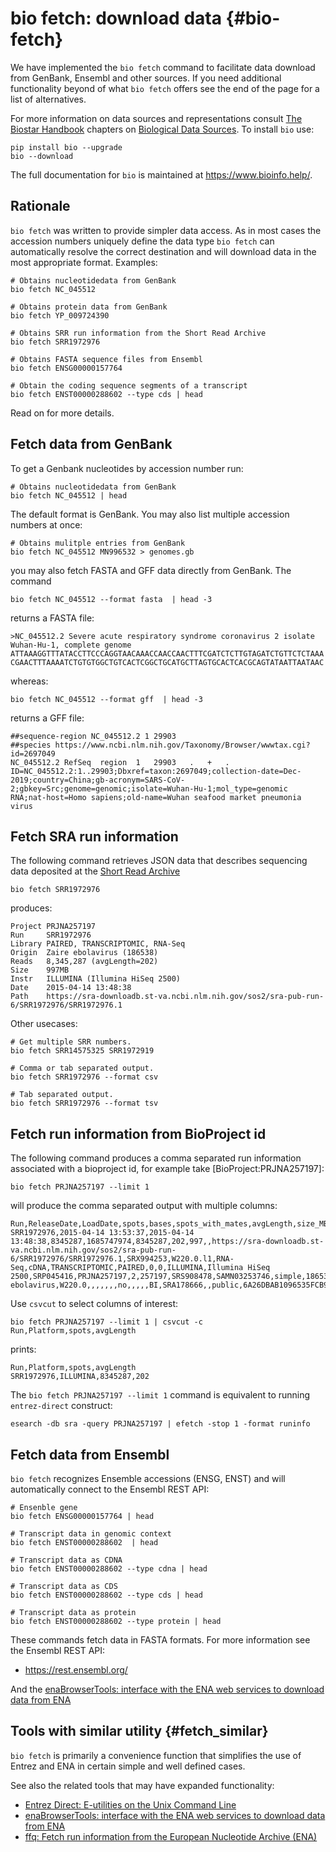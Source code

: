 # bio fetch: download data {#bio-fetch}

We have implemented the `bio fetch` command to facilitate data download from GenBank, Ensembl and other sources.  If you need additional functionality beyond of what `bio fetch` offers see the end of the page for a list of alternatives.

For more information on data sources and representations consult [The Biostar Handbook][book] chapters on [Biological Data Sources][datasource]. To install `bio` use:

[datasource]: https://www.biostarhandbook.com/biological-data-sources.html
[book]: https://www.biostarhandbook.com

    pip install bio --upgrade
    bio --download

The full documentation for `bio` is maintained at <https://www.bioinfo.help/>.

## Rationale

`bio fetch` was written to provide simpler data access. As in most cases the accession numbers uniquely define the data type `bio fetch` can automatically resolve the correct destination and will download data in the most appropriate format. Examples:

    # Obtains nucleotidedata from GenBank
    bio fetch NC_045512

    # Obtains protein data from GenBank
    bio fetch YP_009724390

    # Obtains SRR run information from the Short Read Archive
    bio fetch SRR1972976

    # Obtains FASTA sequence files from Ensembl
    bio fetch ENSG00000157764

    # Obtain the coding sequence segments of a transcript
    bio fetch ENST00000288602 --type cds | head

Read on for more details.

## Fetch data from GenBank

To get a Genbank nucleotides by accession number run:

    # Obtains nucleotidedata from GenBank
	bio fetch NC_045512 | head

The default format is GenBank. You may also list multiple accession numbers at once:

    # Obtains mulitple entries from GenBank
    bio fetch NC_045512 MN996532 > genomes.gb

you may also fetch FASTA and GFF data directly from GenBank. The command

    bio fetch NC_045512 --format fasta  | head -3

returns a FASTA file:

    >NC_045512.2 Severe acute respiratory syndrome coronavirus 2 isolate Wuhan-Hu-1, complete genome
    ATTAAAGGTTTATACCTTCCCAGGTAACAAACCAACCAACTTTCGATCTCTTGTAGATCTGTTCTCTAAA
    CGAACTTTAAAATCTGTGTGGCTGTCACTCGGCTGCATGCTTAGTGCACTCACGCAGTATAATTAATAAC


whereas:

    bio fetch NC_045512 --format gff  | head -3

returns a GFF file:

    ##sequence-region NC_045512.2 1 29903
    ##species https://www.ncbi.nlm.nih.gov/Taxonomy/Browser/wwwtax.cgi?id=2697049
    NC_045512.2	RefSeq	region	1	29903	.	+	.	ID=NC_045512.2:1..29903;Dbxref=taxon:2697049;collection-date=Dec-2019;country=China;gb-acronym=SARS-CoV-2;gbkey=Src;genome=genomic;isolate=Wuhan-Hu-1;mol_type=genomic RNA;nat-host=Homo sapiens;old-name=Wuhan seafood market pneumonia virus

## Fetch SRA run information

[sra]:https://www.ncbi.nlm.nih.gov/sra

The following command retrieves JSON data that describes sequencing data deposited at the [Short Read Archive][sra]

    bio fetch SRR1972976

produces:

    Project PRJNA257197
    Run	    SRR1972976
    Library PAIRED, TRANSCRIPTOMIC, RNA-Seq
    Origin  Zaire ebolavirus (186538)
    Reads   8,345,287 (avgLength=202)
    Size    997MB
    Instr   ILLUMINA (Illumina HiSeq 2500)
    Date    2015-04-14 13:48:38
    Path	https://sra-downloadb.st-va.ncbi.nlm.nih.gov/sos2/sra-pub-run-6/SRR1972976/SRR1972976.1

Other usecases:

    # Get multiple SRR numbers.
    bio fetch SRR14575325 SRR1972919

    # Comma or tab separated output.
    bio fetch SRR1972976 --format csv

    # Tab separated output.
    bio fetch SRR1972976 --format tsv

## Fetch run information from BioProject id

[PRJNA257197]:https://www.ncbi.nlm.nih.gov/bioproject/PRJNA257197/

The following command produces a comma separated run information associated with a bioproject id, for example take [BioProject:PRJNA257197]:

    bio fetch PRJNA257197 --limit 1

will produce the comma separated output with multiple columns:

    Run,ReleaseDate,LoadDate,spots,bases,spots_with_mates,avgLength,size_MB,AssemblyName,download_path,Experiment,LibraryName,LibraryStrategy,LibrarySelection,LibrarySource,LibraryLayout,InsertSize,InsertDev,Platform,Model,SRAStudy,BioProject,Study_Pubmed_id,ProjectID,Sample,BioSample,SampleType,TaxID,ScientificName,SampleName,g1k_pop_code,source,g1k_analysis_group,Subject_ID,Sex,Disease,Tumor,Affection_Status,Analyte_Type,Histological_Type,Body_Site,CenterName,Submission,dbgap_study_accession,Consent,RunHash,ReadHash
    SRR1972976,2015-04-14 13:53:37,2015-04-14 13:48:38,8345287,1685747974,8345287,202,997,,https://sra-downloadb.st-va.ncbi.nlm.nih.gov/sos2/sra-pub-run-6/SRR1972976/SRR1972976.1,SRX994253,W220.0.l1,RNA-Seq,cDNA,TRANSCRIPTOMIC,PAIRED,0,0,ILLUMINA,Illumina HiSeq 2500,SRP045416,PRJNA257197,2,257197,SRS908478,SAMN03253746,simple,186538,Zaire ebolavirus,W220.0,,,,,,,no,,,,,BI,SRA178666,,public,6A26DBAB1096535FCB94FCE9E1AE8AD8,FB20A0391119E532EA03F374A16EB508

Use `csvcut` to select columns of interest:

    bio fetch PRJNA257197 --limit 1 | csvcut -c Run,Platform,spots,avgLength

prints:

    Run,Platform,spots,avgLength
    SRR1972976,ILLUMINA,8345287,202

The `bio fetch PRJNA257197 --limit 1` command is equivalent to running `entrez-direct` construct:

    esearch -db sra -query PRJNA257197 | efetch -stop 1 -format runinfo

## Fetch data from Ensembl

`bio fetch` recognizes Ensemble accessions (ENSG, ENST) and will automatically connect to the Ensembl REST API:

	# Ensenble gene
    bio fetch ENSG00000157764 | head

    # Transcript data in genomic context
    bio fetch ENST00000288602  | head

    # Transcript data as CDNA
    bio fetch ENST00000288602 --type cdna | head

    # Transcript data as CDS
    bio fetch ENST00000288602 --type cds | head

    # Transcript data as protein
    bio fetch ENST00000288602 --type protein | head

These commands fetch data in FASTA formats. For more information see the Ensembl REST API:

* https://rest.ensembl.org/

And the [enaBrowserTools: interface with the ENA web services to download data from ENA][ena]



## Tools with similar utility {#fetch_similar}

`bio fetch` is primarily a convenience function that simplifies the use of Entrez and ENA in certain simple and well defined cases.

See also the related tools that may have expanded functionality:

* [Entrez Direct: E-utilities on the Unix Command Line][entrez-direct]
* [enaBrowserTools: interface with the ENA web services to download data from ENA][ena]
* [ffq: Fetch run information from the European Nucleotide Archive (ENA)][ffq]

[ffq]: https://github.com/pachterlab/ffq
[ena]: https://github.com/enasequence/enaBrowserTools
[entrez-direct]: https://www.ncbi.nlm.nih.gov/books/NBK179288/
